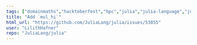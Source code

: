 ```yaml
---
tags: ["domainmaths","hacktoberfest","hpc","julia","julia-language","julialang","kindfeature","machine-learning","numerical","programming-language","science","scientific"]
title: "Add `mul_hi`"
html_url: "https://github.com/JuliaLang/julia/issues/53855"
user: "LilithHafner"
repo: "JuliaLang/julia"
---
```


